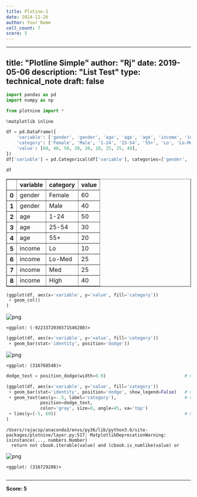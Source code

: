 ```yaml
---
title: Plotine-1
date: 2024-12-26
author: Your Name
cell_count: 7
score: 5
---
```


---
title: "Plotline Simple"
author: "Rj"
date: 2019-05-06
description: "List Test"
type: technical_note
draft: false
---

```python
import pandas as pd
import numpy as np

from plotnine import *

%matplotlib inline
```


```python
df = pd.DataFrame({
    'variable': ['gender', 'gender', 'age', 'age', 'age', 'income', 'income', 'income', 'income'],
    'category': ['Female', 'Male', '1-24', '25-54', '55+', 'Lo', 'Lo-Med', 'Med', 'High'],
    'value': [60, 40, 50, 30, 20, 10, 25, 25, 40],
})
df['variable'] = pd.Categorical(df['variable'], categories=['gender', 'age', 'income'])

df

```




<div>
<style scoped>
    .dataframe tbody tr th:only-of-type {
        vertical-align: middle;
    }

    .dataframe tbody tr th {
        vertical-align: top;
    }

    .dataframe thead th {
        text-align: right;
    }
</style>
<table border="1" class="dataframe">
  <thead>
    <tr style="text-align: right;">
      <th></th>
      <th>variable</th>
      <th>category</th>
      <th>value</th>
    </tr>
  </thead>
  <tbody>
    <tr>
      <th>0</th>
      <td>gender</td>
      <td>Female</td>
      <td>60</td>
    </tr>
    <tr>
      <th>1</th>
      <td>gender</td>
      <td>Male</td>
      <td>40</td>
    </tr>
    <tr>
      <th>2</th>
      <td>age</td>
      <td>1-24</td>
      <td>50</td>
    </tr>
    <tr>
      <th>3</th>
      <td>age</td>
      <td>25-54</td>
      <td>30</td>
    </tr>
    <tr>
      <th>4</th>
      <td>age</td>
      <td>55+</td>
      <td>20</td>
    </tr>
    <tr>
      <th>5</th>
      <td>income</td>
      <td>Lo</td>
      <td>10</td>
    </tr>
    <tr>
      <th>6</th>
      <td>income</td>
      <td>Lo-Med</td>
      <td>25</td>
    </tr>
    <tr>
      <th>7</th>
      <td>income</td>
      <td>Med</td>
      <td>25</td>
    </tr>
    <tr>
      <th>8</th>
      <td>income</td>
      <td>High</td>
      <td>40</td>
    </tr>
  </tbody>
</table>
</div>




```python
(ggplot(df, aes(x='variable', y='value', fill='category'))
 + geom_col()
)
```


    
![png](/mlnotes/images/plotine-1_3_0.png)
    





    <ggplot: (-9223372036571546280)>




```python
(ggplot(df, aes(x='variable', y='value', fill='category'))
 + geom_bar(stat='identity', position='dodge'))    
```


    
![png](/mlnotes/images/plotine-1_4_0.png)
    





    <ggplot: (316768548)>




```python
dodge_text = position_dodge(width=0.9)                              # new

(ggplot(df, aes(x='variable', y='value', fill='category'))
 + geom_bar(stat='identity', position='dodge', show_legend=False)   # modified
 + geom_text(aes(y=-.5, label='category'),                          # new
             position=dodge_text,
             color='gray', size=8, angle=45, va='top')
 + lims(y=(-5, 60))                                                 # new
)
```

    /Users/rajacsp/anaconda3/envs/py36/lib/python3.6/site-packages/plotnine/layer.py:517: MatplotlibDeprecationWarning: isinstance(..., numbers.Number)
      return not cbook.iterable(value) and (cbook.is_numlike(value) or



    
![png](/mlnotes/images/plotine-1_5_1.png)
    





    <ggplot: (316729208)>




```python

```


---
**Score: 5**